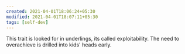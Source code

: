 ```yaml
---
created: 2021-04-01T18:06:24+05:30
modified: 2021-04-01T18:07:11+05:30
tags: [self-dev]
---
```


 This trait is looked for in underlings, its called exploitability.  The need to overachieve is drilled into kids' heads early. 
